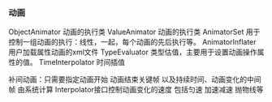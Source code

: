 ### 动画

ObjectAnimator 动画的执行类 ValueAnimator 动画的执行类 AnimatorSet
用于控制一组动画的执行：线性，一起，每个动画的先后执行等。 AnimatorInflater 用户加载属性动画的xml文件 TypeEvaluator
类型估值，主要用于设置动画操作属性的值。 TimeInterpolator 时间插值

补间动画：只需要指定动画开始 动画结束关键帧 以及持续时间、动画变化的中间帧 由系统计算
Interpolator接口控制动画变化的速度 包括匀速 加速减速 抛物线等

